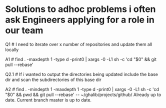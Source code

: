 # Solutions to adhoc problems i often ask Engineers applying for a role in our team

Q1 # I need to iterate over x number of repositories and update them all locally 

A1 # find . -maxdepth 1 -type d -print0 | xargs -0 -L1 sh -c 'cd "$0" && git pull --rebase'

Q2.1 # If i wanted to output the directories being updated include the base dir and scan the subdirectories of this base dir

A2 # find . -mindepth 1 -maxdepth 1 -type d -print0 | xargs -0 -L1 sh -c 'cd "$0" && pwd && git pull --rebase'
-- ~/ghalib/projects/github/
Already up to date.
Current branch master is up to date.


